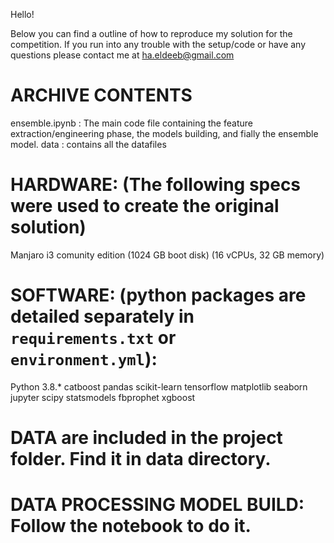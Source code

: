 Hello!

Below you can find a outline of how to reproduce my solution for the <Competition Predict Future Sales> competition.
If you run into any trouble with the setup/code or have any questions please contact me at <ha.eldeeb@gmail.com>

# ARCHIVE CONTENTS
ensemble.ipynb          : The main code file containing the feature extraction/engineering phase, the models building, and fially the ensemble model.
data                     : contains all the datafiles

# HARDWARE: (The following specs were used to create the original solution)
Manjaro i3 comunity edition (1024 GB boot disk)
(16 vCPUs, 32 GB memory)


# SOFTWARE: (python packages are detailed separately in `requirements.txt` or `environment.yml`):

Python 3.8.*
catboost
pandas
scikit-learn
tensorflow
matplotlib
seaborn
jupyter
scipy
statsmodels
fbprophet
xgboost

# DATA are included in the project folder. Find it in data directory.


# DATA PROCESSING MODEL BUILD: Follow the notebook to do it.

